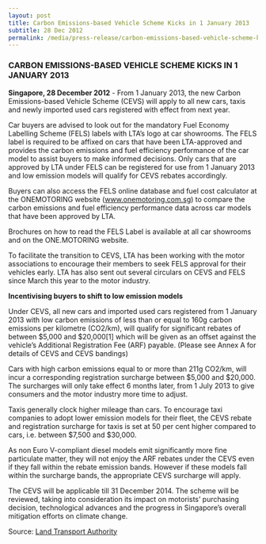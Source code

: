 ```yaml
---
layout: post
title: Carbon Emissions-based Vehicle Scheme Kicks in 1 January 2013
subtitle: 28 Dec 2012
permalink: /media/press-release/carbon-emissions-based-vehicle-scheme-kicks-in-1-january-2013
---
```


### CARBON EMISSIONS-BASED VEHICLE SCHEME KICKS IN 1 JANUARY 2013

**Singapore, 28 December 2012** - From 1 January 2013, the new Carbon Emissions-based Vehicle Scheme (CEVS) will apply to all new cars, taxis and newly imported used cars registered with effect from next year. 

Car buyers are advised to look out for the mandatory Fuel Economy Labelling Scheme (FELS) labels with LTA’s logo at car showrooms. The FELS label is required to be affixed on cars that have been LTA-approved and provides the carbon emissions and fuel efficiency performance of the car model to assist buyers to make informed decisions. Only cars that are approved by LTA under FELS can be registered for use from 1 January 2013 and low emission models will qualify for CEVS rebates accordingly. 

Buyers can also access the FELS online database and fuel cost calculator at the ONEMOTORING website (www.onemotoring.com.sg) to compare the carbon emissions and fuel efficiency performance data across car models that have been approved by LTA. 

Brochures on how to read the FELS Label is available at all car showrooms and on the ONE.MOTORING website. 

To facilitate the transition to CEVS, LTA has been working with the motor associations to encourage their members to seek FELS approval for their vehicles early. LTA has also sent out several circulars on CEVS and FELS since March this year to the motor industry. 

**Incentivising buyers to shift to low emission models**

Under CEVS, all new cars and imported used cars registered from 1 January 2013 with low carbon emissions of less than or equal to 160g carbon emissions per kilometre (CO2/km), will qualify for significant rebates of between $5,000 and $20,000[1] which will be given as an offset against the vehicle’s Additional Registration Fee (ARF) payable. (Please see Annex A for details of CEVS and CEVS bandings) 

Cars with high carbon emissions equal to or more than 211g CO2/km, will incur a corresponding registration surcharge between $5,000 and $20,000. The surcharges will only take effect 6 months later, from 1 July 2013 to give consumers and the motor industry more time to adjust. 

Taxis generally clock higher mileage than cars. To encourage taxi companies to adopt lower emission models for their fleet, the CEVS rebate and registration surcharge for taxis is set at 50 per cent higher compared to cars, i.e. between $7,500 and $30,000. 

As non Euro V-compliant diesel models emit significantly more fine particulate matter, they will not enjoy the ARF rebates under the CEVS even if they fall within the rebate emission bands. However if these models fall within the surcharge bands, the appropriate CEVS surcharge will apply. 

The CEVS will be applicable till 31 December 2014. The scheme will be reviewed, taking into consideration its impact on motorists’ purchasing decision, technological advances and the progress in Singapore’s overall mitigation efforts on climate change. 

Source: [<a href="https://www.lta.gov.sg/content/ltagov/en/newsroom.html?c=2&id=05f62616-f38f-432c-88c6-632019094ec2" target="_blank">Land Transport Authority</a>](https://www.lta.gov.sg/content/ltagov/en/newsroom.html?c=2&id=05f62616-f38f-432c-88c6-632019094ec2)